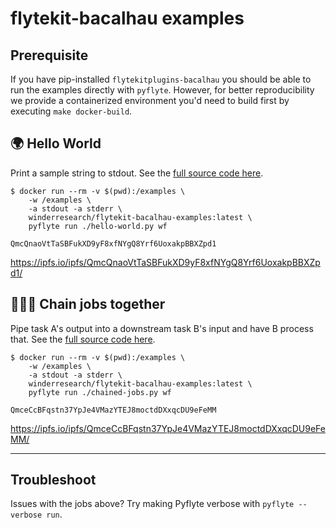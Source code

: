 # flytekit-bacalhau examples

## Prerequisite

If you have pip-installed `flytekitplugins-bacalhau` you should be able to run the examples directly with `pyflyte`.
However, for better reproducibility we provide a containerized environment you'd need to build first by executing `make docker-build`.

## 🌍 Hello World

Print a sample string to stdout. 
See the [full source code here](./hello-world.py).

```shell
$ docker run --rm -v $(pwd):/examples \
	-w /examples \
	-a stdout -a stderr \
	winderresearch/flytekit-bacalhau-examples:latest \
	pyflyte run ./hello-world.py wf

QmcQnaoVtTaSBFukXD9yF8xfNYgQ8Yrf6UoxakpBBXZpd1
```

https://ipfs.io/ipfs/QmcQnaoVtTaSBFukXD9yF8xfNYgQ8Yrf6UoxakpBBXZpd1/

## 🧑‍🤝‍🧑 Chain jobs together

Pipe task A's output into a downstream task B's input and have B process that.
See the [full source code here](./chained-jobs.py).

```shell
$ docker run --rm -v $(pwd):/examples \
	-w /examples \
	-a stdout -a stderr \
	winderresearch/flytekit-bacalhau-examples:latest \
	pyflyte run ./chained-jobs.py wf

QmceCcBFqstn37YpJe4VMazYTEJ8moctdDXxqcDU9eFeMM
```

https://ipfs.io/ipfs/QmceCcBFqstn37YpJe4VMazYTEJ8moctdDXxqcDU9eFeMM/

---

## Troubleshoot

Issues with the jobs above? Try making Pyflyte verbose with `pyflyte --verbose run`.
